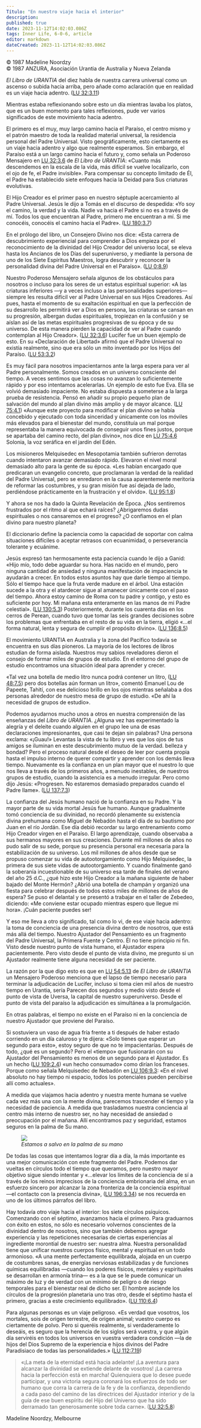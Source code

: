 ```yaml
---
Título: "En nuestro viaje hacia el interior"
description: 
published: true
date: 2023-11-12T14:02:03.086Z
tags: Inner Life, 6-0-6, article
editor: markdown
dateCreated: 2023-11-12T14:02:03.086Z
---
```


<p class="v-card v-sheet theme--light grey lighten-3 px-2 py-1">© 1987 Madeline Noordzy<br>© 1987 ANZURA, Asociación Urantia de Australia y Nueva Zelanda</p>


_El Libro de URANTIA_ del diez habla de nuestra carrera universal como un ascenso o subida hacia arriba, pero añade como aclaración que en realidad es un viaje hacia adentro. ([LU 32:3.11](/es/The_Urantia_Book/32#p3_11))

Mientras estaba reflexionando sobre esto un día mientras lavaba los platos, que es un buen momento para tales reflexiones, pude ver varios significados de este movimiento hacia adentro.

El primero es el muy, muy largo camino hacia el Paraíso, el centro mismo y el patrón maestro de toda la realidad material universal, la residencia personal del Padre Universal. Visto geográficamente, esto ciertamente es un viaje hacia adentro y algo que realmente esperamos. Sin embargo, el Paraíso está a un largo camino hacia el futuro y, como señala un Poderoso Mensajero en [LU 32:3.6](/es/The_Urantia_Book/32#p3_6) de _El Libro de URANTIA_: «Cuanto más descendemos en la escala de la vida, más difícil se vuelve localizarlo, con el ojo de fe, el Padre invisible». Para compensar su concepto limitado de Él, el Padre ha establecido siete enfoques hacia la Deidad para Sus criaturas evolutivas.

El Hijo Creador es el primer paso en nuestro séptuple acercamiento al Padre Universal. Jesús le dijo a Tomás en el discurso de despedida: «Yo soy el camino, la verdad y la vida. Nadie va hacia el Padre si no es a través de mí. Todos los que encuentran al Padre, primero me encuentran a mí. Si me conocéis, conocéis el camino hacia el Padre». ([LU 180:3.7](/es/The_Urantia_Book/180#p3_7))

En el prólogo del libro, un Consejero Divino nos dice: «Esta carrera de descubrimiento experiencial para comprender a Dios empieza por el reconocimiento de la divinidad del Hijo Creador del universo local, se eleva hasta los Ancianos de los Días del superuniverso, y mediante la persona de uno de los Siete Espíritus Maestros, logra descubrir y reconocer la personalidad divina del Padre Universal en el Paraíso». ([LU 0:8.9](/es/The_Urantia_Book/0#p8_9))

Nuestro Poderoso Mensajero señala algunos de los obstáculos para nosotros o incluso para los seres de un estatus espiritual superior: «A las criaturas inferiores —y a veces incluso a las personalidades superiores— siempre les resulta difícil ver al Padre Universal en sus Hijos Creadores. Así pues, hasta el momento de su exaltación espiritual en que la perfección de su desarrollo les permitirá ver a Dios en persona, las criaturas se cansan en su progresión, albergan dudas espirituales, tropiezan en la confusión y se aíslan así de las metas espirituales progresivas de su época y de su universo. De esta manera pierden la capacidad de ver al Padre cuando contemplan al Hijo Creador». ([LU 32:3.6](/es/The_Urantia_Book/32#p3_6)) Lucifer fue un buen ejemplo de esto. En su «Declaración de Libertad» afirmó que el Padre Universal no existía realmente, sino que era sólo un mito inventado por los Hijos del Paraíso. ([LU 53:3.2](/es/The_Urantia_Book/53#p3_2))

Es muy fácil para nosotros impacientarnos ante la larga espera para ver al Padre personalmente. Somos creados en un universo consciente del tiempo. A veces sentimos que las cosas no avanzan lo suficientemente rápido y por eso intentamos acelerarlas. Un ejemplo de esto fue Eva. Ella se volvió demasiado impaciente. No estaba dispuesta a someterse a la larga prueba de resistencia. Pensó en añadir su propio pequeño plan de salvación del mundo al plan divino más amplio y de mayor alcance. ([LU 75:4.1](/es/The_Urantia_Book/75#p4_1)) «Aunque este proyecto para modificar el plan divino se había concebido y ejecutado con toda sinceridad y únicamente con los móviles más elevados para el bienestar del mundo, constituía un mal porque representaba la manera equivocada de conseguir unos fines justos, porque se apartaba del camino recto, del plan divino», nos dice en [LU 75:4.6](/es/The_Urantia_Book/75#p4_6) Solonia, la voz seráfica en el jardín del Edén.

Los misioneros Melquisedec en Mesopotamia también sufrieron derrotas cuando intentaron avanzar demasiado rápido. Elevaron el nivel moral demasiado alto para la gente de su época. «Les habían encargado que predicaran un evangelio concreto, que proclamaran la verdad de la realidad del Padre Universal, pero se enredaron en la causa aparentemente meritoria de reformar las costumbres, y su gran misión fue así dejada de lado, perdiéndose prácticamente en la frustración y el olvido». ([LU 95:1.8](/es/The_Urantia_Book/95#p1_8))

Y ahora se nos ha dado la Quinta Revelación de Época. ¿Nos sentiremos frustrados por el ritmo al que echará raíces? ¿Abrigaremos dudas espirituales o nos cansaremos en el progreso? ¿O confiamos en el plan divino para nuestro planeta?

El diccionario define la paciencia como la capacidad de soportar con calma situaciones difíciles o aceptar retrasos con ecuanimidad, o perseverancia tolerante y ecuánime.

Jesús expresó tan hermosamente esta paciencia cuando le dijo a Ganid: «Hijo mío, todo debe aguardar su hora. Has nacido en el mundo, pero ninguna cantidad de ansiedad y ninguna manifestación de impaciencia te ayudarán a crecer. En todos estos asuntos hay que darle tiempo al tiempo. Sólo el tiempo hace que la fruta verde madure en el árbol. Una estación sucede a la otra y el atardecer sigue al amanecer únicamente con el paso del tiempo. Ahora estoy camino de Roma con tu padre y contigo, y esto es suficiente por hoy. Mi mañana esta enteramente en las manos de mi Padre celestial». ([LU 130:5.3](/es/The_Urantia_Book/130#p5_3)) Posteriormente, durante los cuarenta días en los cerros de Perean, cuando tuvo que tomar las seis grandes decisiones sobre los problemas que enfrentaba en el resto de su vida en la tierra, eligió «...el forma natural, lenta y segura de cumplir el propósito divino». ([LU 136:8.5](/es/The_Urantia_Book/136#p8_5))

El movimiento URANTIA en Australia y la zona del Pacífico todavía se encuentra en sus días pioneros. La mayoría de los lectores de libros estudian de forma aislada. Nuestros muy sabios reveladores dieron el consejo de formar miles de grupos de estudio. En el entorno del grupo de estudio encontramos una situación ideal para aprender y crecer.

«Tal vez una botella de medio litro nunca podrá contener un litro, ([LU 48:7.5](/es/The_Urantia_Book/48#p7_5)) pero dos botellas aún forman un litro», comentó Emanuel Lou de Papeete, Tahití, con ese delicioso brillo en los ojos mientras señalaba a dos personas alrededor de nuestro mesa de grupo de estudio. «De ahí la necesidad de grupos de estudio».

Podemos ayudarnos mucho unos a otros en nuestra comprensión de las enseñanzas del _Libro de URANTIA_. ¿Alguna vez has experimentado la alegría y el deleite cuando alguien en el grupo lee una de esas declaraciones impresionantes, que casi te dejan sin palabras? Una persona exclama: «¡Guau!» Levantas la vista de tu libro y ves que los ojos de tus amigos se iluminan en este descubrimiento mutuo de la verdad. belleza y bondad? Pero el proceso natural desde el deseo de leer por cuenta propia hasta el impulso interno de querer compartir y aprender con los demás lleva tiempo. Nuevamente es la confianza en un plan mayor que el nuestro lo que nos lleva a través de los primeros años, a menudo inestables, de nuestros grupos de estudio, cuando la asistencia es a menudo irregular. Pero como dijo Jesús: «Progresen. No estaremos demasiado preparados cuando el Padre llame». ([LU 137:7.3](/es/The_Urantia_Book/137#p7_3))

La confianza del Jesús humano nació de la confianza en su Padre. Y la mayor parte de su vida mortal Jesús fue humano. Aunque gradualmente tomó conciencia de su divinidad, no recordó plenamente su existencia divina prehumana como Miguel de Nebadón hasta el día de su bautismo por Juan en el río Jordán. Ese día debió recordar su largo entrenamiento como Hijo Creador virgen en el Paraíso. El largo aprendizaje, cuando observaba a sus hermanos mayores en sus creaciones. Durante mil millones de años no pudo salir de su sede, porque su presencia personal era necesaria para la estabilización de su universo. Los mil millones de años desde que se propuso comenzar su vida de autootorgamiento como Hijo Melquisedec, la primera de sus siete vidas de autootorgamiento. Y cuando finalmente ganó la soberanía incuestionable de su universo esa tarde de finales del verano del año 25 d.C., ¿qué hizo este Hijo Creador a la mañana siguiente de haber bajado del Monte Hermón? ¿Abrió una botella de champán y organizó una fiesta para celebrar después de todos estos miles de millones de años de espera? Se puso el delantal y se presentó a trabajar en el taller de Zebedeo, diciendo: «Me conviene estar ocupado mientras espero que llegue mi hora». ¡Cuán paciente puedes ser!

Y eso me lleva a otro significado, tal como lo vi, de ese viaje hacia adentro: la toma de conciencia de una presencia divina dentro de nosotros, que está más allá del tiempo. Nuestro Ajustador del Pensamiento es un fragmento del Padre Universal, la Primera Fuente y Centro. Él no tiene principio ni fin. Visto desde nuestro punto de vista humano, el Ajustador espera pacientemente. Pero visto desde el punto de vista divino, me pregunto si un Ajustador realmente tiene alguna necesidad de ser paciente.

La razón por la que digo esto es que en [LU 54:5.13](/es/The_Urantia_Book/54#p5_13) de _El Libro de URANTIA_ un Mensajero Poderoso menciona que el lapso de tiempo necesario para terminar la adjudicación de Lucifer, incluso si toma cien mil años de nuestro tiempo en Urantia, sería Parecen dos segundos y medio visto desde el punto de vista de Uversa, la capital de nuestro superuniverso. Desde el punto de vista del paraíso la adjudicación es simultánea a la promulgación.

En otras palabras, el tiempo no existe en el Paraíso ni en la conciencia de nuestro Ajustador que proviene del Paraíso.

Si sostuviera un vaso de agua fría frente a ti después de haber estado corriendo en un día caluroso y te dijera: «Solo tienes que esperar un segundo para esto», estoy seguro de que no te impacientarías. Después de todo, ¿qué es un segundo? Pero el «tiempo» que fusionarán con su Ajustador del Pensamiento es menos de un segundo para el Ajustador. Es un hecho ([LU 109:2.4](/es/The_Urantia_Book/109#p2_4)) «un hecho consumado» como dirían los franceses. Porque como señala Melquisedec de Nebadón en [LU 106:9.3](/es/The_Urantia_Book/106#p9_3): «En el nivel absoluto no hay tiempo ni espacio, todos los potenciales pueden percibirse allí como actuales».

A medida que viajamos hacia adentro y nuestra mente humana se vuelve cada vez más una con la mente divina, parecemos trascender el tiempo y la necesidad de paciencia. A medida que trasladamos nuestra conciencia al centro más interno de nuestro ser, no hay necesidad de ansiedad o preocupación por el mañana. Allí encontramos paz y seguridad, estamos seguros en la palma de Su mano.

<figure id="Figure_7" class="image urantiapedia" alt="hand">
<img src="/image/article/606/hand.jpg">
<figcaption><em>Estamos a salvo en la palma de su mano</em></figcaption>
</figure>

De todas las cosas que intentamos lograr día a día, la más importante es una mejor comunicación con este fragmento del Padre. Podemos dar vueltas en círculos todo el tiempo que queramos, pero nuestro mayor objetivo sigue siendo intentar y «...elevar los límites de la conciencia de sí a través de los reinos imprecisos de la conciencia embrionaria del alma, en un esfuerzo sincero por alcanzar la zona fronteriza de la conciencia espiritual —el contacto con la presencia divina», ([LU 196:3.34](/es/The_Urantia_Book/196#p3_34)) se nos recuerda en uno de los últimos párrafos del libro.

Hay todavía otro viaje hacia el interior: los siete círculos psíquicos. Comenzando con el séptimo, avanzamos hacia el primero. Para graduarnos con éxito en estos, no sólo es necesario volvernos conscientes de la divinidad dentro de nosotros, sino que también debemos agregar experiencia y las repeticiones necesarias de ciertas experiencias al ingrediente morontial de nuestro ser: nuestra alma. Nuestra personalidad tiene que unificar nuestros cuerpos físico, mental y espiritual en un todo armonioso. «A una mente perfectamente equilibrada, alojada en un cuerpo de costumbres sanas, de energías nerviosas estabilizadas y de funciones químicas equilibradas —cuando los poderes físicos, mentales y espirituales se desarrollan en armonía trina— es a la que se le puede comunicar un máximo de luz y de verdad con un mínimo de peligro o de riesgo temporales para el bienestar real de dicho ser. El hombre asciende los círculos de la progresión planetaria uno tras otro, desde el séptimo hasta el primero, gracias a este crecimiento equilibrado». ([LU 110:6.4](/es/The_Urantia_Book/110#p6_4))

Para algunas personas es un viaje peligroso. «Es verdad que vosotros, los mortales, sois de origen terrestre, de origen animal; vuestro cuerpo es ciertamente de polvo. Pero si queréis realmente, si verdaderamente lo deseáis, es seguro que la herencia de los siglos será vuestra, y que algún día serviréis en todos los universos en vuestra verdadera condición —la de hijos del Dios Supremo de la experiencia e hijos divinos del Padre Paradisiaco de todas las personalidades.» ([LU 112:7.19](/es/The_Urantia_Book/112#p7_19))

> «¡La meta de la eternidad está hacia adelante! ¡La aventura para alcanzar la divinidad se extiende delante de vosotros! ¡La carrera hacia la perfección está en marcha! Quienquiera que lo desee puede participar, y una victoria segura coronará los esfuerzos de todo ser humano que corra la carrera de la fe y de la confianza, dependiendo a cada paso del camino de las directrices del Ajustador interior y de la guía de ese buen espíritu del Hijo del Universo que ha sido derramado tan generosamente sobre toda carne». ([LU 32:5.8](/es/The_Urantia_Book/32#p5_8))

Madeline Noordzy, Melbourne

